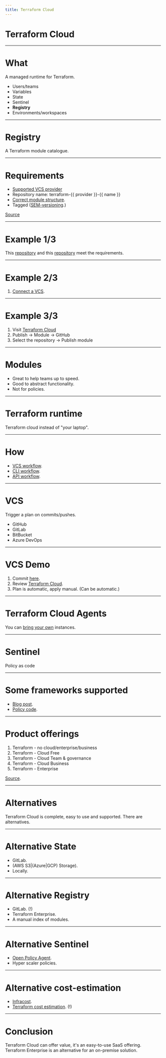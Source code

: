 ```yaml
---
title: Terraform Cloud
---
```


# Terraform Cloud

---

# What

A managed runtime for Terraform.

- Users/teams
- Variables
- State
- Sentinel
- **Registry**
- Environments/workspaces

---

# Registry

A Terraform module catalogue.

----

# Requirements

- [Supported VCS provider](https://www.terraform.io/cloud-docs/vcs#supported-vcs-providers)
- Repository name: terraform-{{ provider }}-{{ name }}
- [Correct module structure](https://www.terraform.io/language/modules/develop/structure).
- Tagged ([SEM-versioning](https://semver.org).)

[Source](https://www.terraform.io/cloud-docs/registry/publish-modules#preparing-a-module-repository)

----

# Example 1/3

This [repository](https://github.com/robertdebock/terraform-azurerm-scale-set/) and this [repository](https://github.com/robertdebock/terraform-vault-snapshot) meet the requirements.

----

# Example 2/3

1. [Connect a VCS](https://app.terraform.io/app/robertdebock/settings/version-control).

----

# Example 3/3

1. Visit [Terraform Cloud](https://app.terraform.io/app/robertdebock/registry/private/modules)
2. Publish -> Module -> GitHub
3. Select the repository -> Publish module

----

# Modules

- Great to help teams up to speed.
- Good to abstract functionality.
- Not for policies.

---

# Terraform runtime

Terraform cloud instead of "your laptop".

----

# How

- [VCS workflow](https://www.terraform.io/cloud-docs/run/ui).
- [CLI workflow](https://www.terraform.io/cloud-docs/run/cli).
- [API workflow](https://www.terraform.io/cloud-docs/run/api).

----

# VCS

Trigger a plan on commits/pushes.

- GitHub
- GitLab
- BitBucket
- Azure DevOps

----

# VCS Demo

1. Commit [here](https://github.com/robertdebock/git-terraform-demo).
2. Review [Terraform Cloud](https://app.terraform.io/app/robertdebock/workspaces/git-terraform-demo/runs/).
3. Plan is automatic, apply manual. (Can be automatic.)

---

# Terraform Cloud Agents

You can [bring your own](https://www.terraform.io/cloud-docs/agents) instances.

---

# Sentinel

Policy as code

----

# Some frameworks supported

- [Blog post](https://www.hashicorp.com/blog/announcing-terraform-foundational-policy-library-preview).
- [Policy code](https://github.com/hashicorp/terraform-foundational-policies-library/tree/master/cis).

---

# Product offerings

1. Terraform - no cloud/enterprise/business
2. Terraform - Cloud Free
3. Terraform - Cloud Team & governance
4. Terraform - Cloud Business
5. Terraform - Enterprise

[Source](https://cloud.hashicorp.com/products/terraform/pricing).

----

# Alternatives

Terraform Cloud is complete, easy to use and supported. There are alternatives.

---

# Alternative State

- GitLab.
- (AWS S3|(Azure|GCP) Storage).
- Locally.

---

# Alternative Registry

- GitLab. (!)
- Terraform Enterprise.
- A manual index of modules.

---

# Alternative Sentinel

- [Open Policy Agent](https://www.openpolicyagent.org/docs/latest/terraform/).
- Hyper scaler policies.

---

# Alternative cost-estimation

- [Infracost](https://www.infracost.io).
- [Terraform cost estimation](https://github.com/antonbabenko/terraform-cost-estimation). (!)

----

# Conclusion

Terraform Cloud can offer value, it's an easy-to-use SaaS offering. Terraform Enterprise is an alternative for an on-premise solution.
